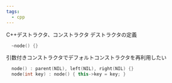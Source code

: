 ```yaml
---
tags:
  - cpp
---
```


C++デストラクタ、コンストラクタ
デストラクタの定義
```cpp
  ~node() {}
```

引数付きコンストラクタでデフォルトコンストラクタを再利用したい
```cpp
  node() : parent(NIL), left(NIL), right(NIL) {}
  node(int key) : node() { this->key = key; }
```
